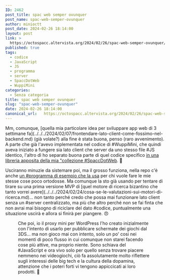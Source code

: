 ```yaml
---
ID: 2462
post_title: spac web semper ovunquer
post_name: spac-web-semper-ovunquer
author: minioctt
post_date: 2024-02-26 18:14:00
layout: post
link: >
  https://octospacc.altervista.org/2024/02/26/spac-web-semper-ovunquer/
published: true
tags:
  - codice
  - JavaScript
  - JS
  - programma
  - server
  - SpaccDotWeb
  - WuppiMini
categories:
  - Senza categoria
title: spac web semper ovunquer
slug: "spac-web-semper-ovunquer"
date: 2024-02-26 18:14:00
canonical_url:   https://octospacc.altervista.org/2024/02/26/spac-web-semper-ovunquer/
---
```

<!-- wp:paragraph -->
<p markdown="1">Mm, comunque, [quella mia particolare idea per sviluppare app web di 3 settimane fa](../../../2024/02/07/frontendare-lato-client-come-fossimo-nel-backend.md) (già volate?) alla fine è stata buona, penso (raro avvenimento). A parte che già l'avevo implementata nel codice di #WuppiMini, che quindi aveva iniziato a fungere sia lato client che server da uno stesso file #JS identico, l'altro dì ho separato buona parte di quel codice specifico <a href="https://gitlab.com/SpaccInc/SpaccDotWeb/-/blob/main/SpaccDotWeb.Server.js">in una libreria apposita della mia "collezione #SpaccDotWeb</a>. 🫣</p>
<!-- /wp:paragraph -->

<!-- wp:paragraph -->
<p markdown="1">Usciranno minuzie da sistemare poi, ma il grosso funziona, nella repo c'è anche <a href="https://gitlab.com/SpaccInc/SpaccDotWeb/-/blob/main/Example.Server.js">un #programma di esempio che la usa</a> per chi vuole fare le mie stesse cose poco ortodosse. Ma comunque la sto già usando per tentare di tirare su una prima versione MVP di [quel motore di ricerca bizantino che tanto vorrei avere](../../../2024/02/24/cosa-se-le-valutazioni-sui-motori-di-ricerca.md)... non tanto perché credo che possa mai funzionare lato client senza un #server centralizzato, ma più che altro perché non se fai finta che non avrai mai bisogno di riciclare del dato #codice, puntualmente una situazione uscirà e allora si finirà per piangere. 😠</p>
<!-- /wp:paragraph -->

<!-- wp:paragraph -->
<p markdown="1"></p>
<!-- /wp:paragraph -->

<!-- wp:image {"id":2461,"sizeSlug":"large"} -->
<figure class="wp-block-image size-large"><img src="https://octospacc.github.io/microblog-mirror/assets/uploads/2024/02/screenshot_20240226-165658_system_ui_1249140357565860738-677x1440.png" alt="" class="wp-image-2461"/><figcaption class="wp-element-caption">Che poi, io il proxy mini per WordPress l'ho creato inizialmente con l'intento di usarlo per pubblicare schermate dei giochi dal 3DS... ma non gioco mai con intento, solo un po' così nei momenti di poco flusso in cui comunque non starei facendo cose più attive, ma proprio niente. Sono schiava del #JavaScript e ora vivo solo per quello senza trovare piacere nemmeno nei videogiochi, ciò fa assolutamente molto riflettere sugli interessi delle big tech e la cultura della dopamina, attenzione che i poteri forti vi tengono appiccicati ai loro prodotti. 🥹</figcaption></figure>
<!-- /wp:image -->